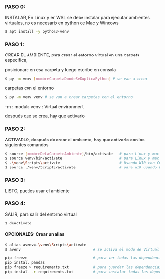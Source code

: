 ### PASO 0: 
INSTALAR, En Linux y en WSL se debe instalar para ejecutar ambientes virtuales, no es necesario en python de Mac y Windows

```sh
$ apt install -y python3-venv
```


### PASO 1: 
CREAR EL AMBIENTE, para crear el entorno virtual en una carpeta especifica,

posicionare en esa carpeta y luego escribe en consola

```sh
$ py -m venv [nombreCarpetaDondeSeDuplicaPython] # se van a crear 
```

carpetas con el entorno

```sh
$ py -m venv venv # se van a crear carpetas con el entorno
```

-m : modulo
venv : Virtual environment

después que se crea, hay que activarlo


### PASO 2:
ACTIVARLO, después de crear el ambiente, hay que activarlo con los siguientes comandos 

```sh
$ source [nombreDeLaCarpeteAmbiente]/bin/activate   # para Linux y mac
$ source venv/bin/activate                          # para Linux y mac
$ .\venv\Scripts\activate                           # Usando W10 con Cmder
$ source ./venv/Scripts/activate                    # para w10 usando bash
```


### PASO 3:
LISTO, puedes usar el ambiente


### PASO 4: 
SALIR, para salir del entorno virtual

```sh
$ deactivate
```

#### OPCIONALES: Crear un alias

```sh
$ alias avenv=.\venv\Scripts\activate
$ avenv                                 # se activa el modo de Virtual Environment

pip freeze                              # para ver todas las dependencias o módulos instalados en el entorno virtual
pip install pandas
pip freeze > requirements.txt           # para guardar las dependencias y que otra persona pueda instalarlas y usarlas igual
pip install -r requirements.txt         # para instalar todas las dependencias
```
